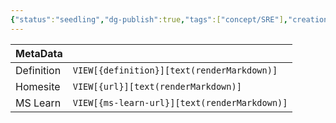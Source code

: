 ```yaml
---
{"status":"seedling","dg-publish":true,"tags":["concept/SRE"],"creation_date":"2024-05-10 08:13","definition":"undefined","ms-learn-url":"undefined","url":"undefined","aliases":null,"permalink":"/concepts/clean-architecture/","dgPassFrontmatter":true}
---
```



| MetaData   |                                              |
| ---------- | -------------------------------------------- |
| Definition | `VIEW[{definition}][text(renderMarkdown)]`   |
| Homesite   | `VIEW[{url}][text(renderMarkdown)]`          |
| MS Learn   | `VIEW[{ms-learn-url}][text(renderMarkdown)]` |
